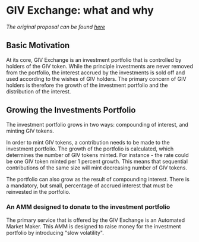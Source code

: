 # GIV Exchange: what and why 
_The original proposal can be found [here](original-proposal.md)_
## Basic Motivation
At its core, GIV Exchange is an investment portfolio that is controlled by holders of the GIV token.   While the principle investments are never removed from the portfolio, the interest accrued by the investments is sold off and used according to the wishes of GIV holders.  The primary concern of GIV holders is therefore the growth of the investment portfolio and the distribution of the interest.
## Growing the Investments Portfolio
The investment portfolio grows in two ways: compounding of interest, and minting GIV tokens.

In order to mint GIV tokens, a contribution needs to be made to the investment portfolio.  The growth of the portfolio is calculated, which determines the number of GIV tokens minted. For instance - the rate could be one GIV token minted per 1 percent growth.  This means that sequential contributions of the same size will mint decreasing number of GIV tokens.

The portfolio can also grow as the result of compounding interest.  There is a mandatory, but small, percentage of accrued interest that must be reinvested in the portfolio.

### An AMM designed to donate to the investment portfolio
The primary service that is offered by the GIV Exchange is an Automated Market Maker.  This AMM is designed to raise money for the investment portfolio by introducing "slow volatility".
